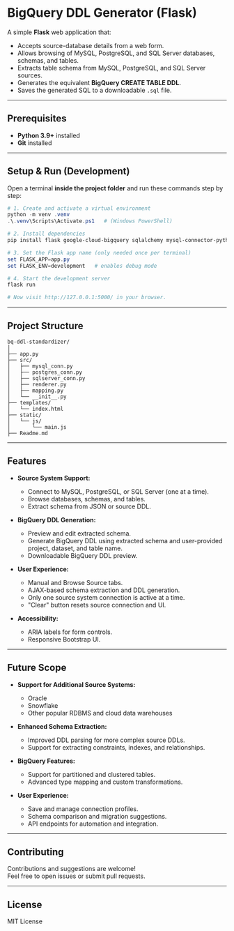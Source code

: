 # BigQuery DDL Generator (Flask)

A simple **Flask** web application that:

* Accepts source-database details from a web form.
* Allows browsing of MySQL, PostgreSQL, and SQL Server databases, schemas, and tables.
* Extracts table schema from MySQL, PostgreSQL, and SQL Server sources.
* Generates the equivalent **BigQuery CREATE TABLE DDL**.
* Saves the generated SQL to a downloadable `.sql` file.

---

## Prerequisites

* **Python 3.9+** installed
* **Git** installed

---

## Setup & Run (Development)

Open a terminal **inside the project folder** and run these commands step by step:

```powershell
# 1. Create and activate a virtual environment
python -m venv .venv
.\.venv\Scripts\Activate.ps1   # (Windows PowerShell)

# 2. Install dependencies
pip install flask google-cloud-bigquery sqlalchemy mysql-connector-python psycopg2 pyodbc

# 3. Set the Flask app name (only needed once per terminal)
set FLASK_APP=app.py
set FLASK_ENV=development   # enables debug mode

# 4. Start the development server
flask run

# Now visit http://127.0.0.1:5000/ in your browser.
```

---

## Project Structure

```
bq-ddl-standardizer/
│
├── app.py
├── src/
│   ├── mysql_conn.py
│   ├── postgres_conn.py
│   ├── sqlserver_conn.py
│   ├── renderer.py
│   ├── mapping.py
│   └── __init__.py
├── templates/
│   └── index.html
├── static/
│   └── js/
│       └── main.js
├── Readme.md
```

---

## Features

- **Source System Support:**  
  - Connect to MySQL, PostgreSQL, or SQL Server (one at a time).
  - Browse databases, schemas, and tables.
  - Extract schema from JSON or source DDL.

- **BigQuery DDL Generation:**  
  - Preview and edit extracted schema.
  - Generate BigQuery DDL using extracted schema and user-provided project, dataset, and table name.
  - Downloadable BigQuery DDL preview.

- **User Experience:**  
  - Manual and Browse Source tabs.
  - AJAX-based schema extraction and DDL generation.
  - Only one source system connection is active at a time.
  - "Clear" button resets source connection and UI.

- **Accessibility:**  
  - ARIA labels for form controls.
  - Responsive Bootstrap UI.

---

## Future Scope

- **Support for Additional Source Systems:**
  - Oracle
  - Snowflake
  - Other popular RDBMS and cloud data warehouses

- **Enhanced Schema Extraction:**
  - Improved DDL parsing for more complex source DDLs.
  - Support for extracting constraints, indexes, and relationships.

- **BigQuery Features:**
  - Support for partitioned and clustered tables.
  - Advanced type mapping and custom transformations.

- **User Experience:**
  - Save and manage connection profiles.
  - Schema comparison and migration suggestions.
  - API endpoints for automation and integration.

---

## Contributing

Contributions and suggestions are welcome!  
Feel free to open issues or submit pull requests.

---

## License

MIT License
